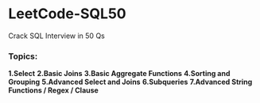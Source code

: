 # LeetCode-SQL50
Crack SQL Interview in 50 Qs
### Topics:
**1.Select**
**2.Basic Joins**
**3.Basic Aggregate Functions**
**4.Sorting and Grouping**
**5.Advanced Select and Joins**
**6.Subqueries**
**7.Advanced String Functions / Regex / Clause**
